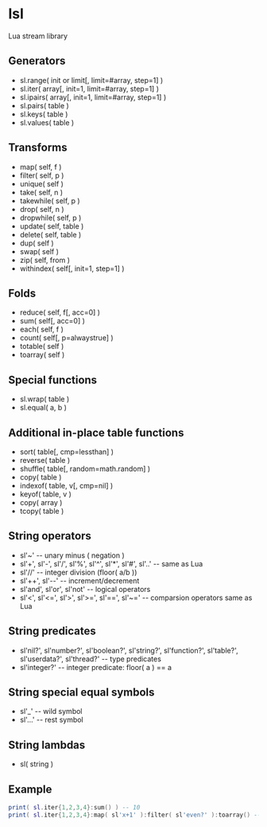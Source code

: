# lsl
Lua stream library

## Generators
* sl.range( init or limit[, limit=#array, step=1] )
* sl.iter( array[, init=1, limit=#array, step=1] )
* sl.ipairs( array[, init=1, limit=#array, step=1] )
* sl.pairs( table )
* sl.keys( table )
* sl.values( table )

## Transforms
* map( self, f )
* filter( self, p )
* unique( self )
* take( self, n )
* takewhile( self, p )
* drop( self, n )
* dropwhile( self, p )
* update( self, table )
* delete( self, table )
* dup( self )
* swap( self )
* zip( self, from )
* withindex( self[, init=1, step=1] )

## Folds
* reduce( self, f[, acc=0] )
* sum( self[, acc=0] )
* each( self, f )
* count( self[, p=alwaystrue] )
* totable( self )
* toarray( self )

## Special functions
* sl.wrap( table )
* sl.equal( a, b )

## Additional in-place table functions
* sort( table[, cmp=lessthan] )
* reverse( table )
* shuffle( table[, random=math.random] )
* copy( table )
* indexof( table, v[, cmp=nil] )
* keyof( table, v )
* copy( array )
* tcopy( table )

## String operators
* sl'~' -- unary minus ( negation )
* sl'+', sl'-', sl'/', sl'%', sl'^', sl'\*', sl'#', sl'..' -- same as Lua
* sl'//' -- integer division (floor( a/b ))
* sl'++', sl'\--' -- increment/decrement
* sl'and', sl'or', sl'not' -- logical operators
* sl'<', sl'<=', sl'>', sl'>=', sl'==', sl'~=' -- comparsion operators same as Lua

## String predicates
* sl'nil?', sl'number?', sl'boolean?', sl'string?', sl'function?', sl'table?', sl'userdata?', sl'thread?' -- type predicates
* sl'integer?' -- integer predicate: floor( a ) == a

## String special equal symbols
* sl'\_' -- wild symbol
* sl'...' -- rest symbol

## String lambdas
* sl( string )

## Example
```lua
print( sl.iter{1,2,3,4}:sum() ) -- 10
print( sl.iter{1,2,3,4}:map( sl'x+1' ):filter( sl'even?' ):toarray() -- {2,4}
```
